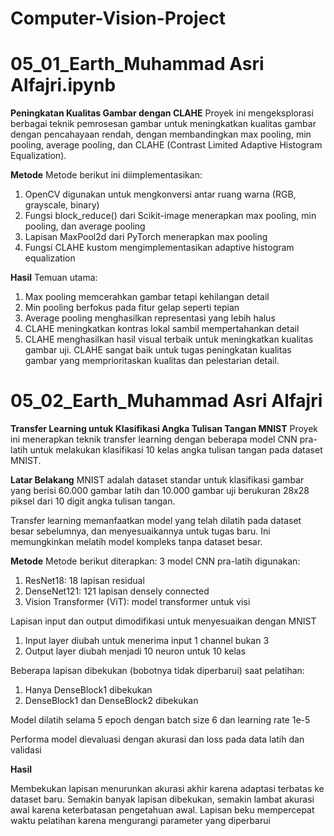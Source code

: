 # Computer-Vision-Project
# **05_01_Earth_Muhammad Asri Alfajri.ipynb**
**Peningkatan Kualitas Gambar dengan CLAHE**
Proyek ini mengeksplorasi berbagai teknik pemrosesan gambar untuk meningkatkan kualitas gambar dengan pencahayaan rendah, dengan membandingkan max pooling, min pooling, average pooling, dan CLAHE (Contrast Limited Adaptive Histogram Equalization).

**Metode**
Metode berikut ini diimplementasikan:
1. OpenCV digunakan untuk mengkonversi antar ruang warna (RGB, grayscale, binary)
2. Fungsi block_reduce() dari Scikit-image menerapkan max pooling, min pooling, dan average pooling
3. Lapisan MaxPool2d dari PyTorch menerapkan max pooling
4. Fungsi CLAHE kustom mengimplementasikan adaptive histogram equalization
   
**Hasil**
Temuan utama:
1. Max pooling memcerahkan gambar tetapi kehilangan detail
2. Min pooling berfokus pada fitur gelap seperti tepian
3. Average pooling menghasilkan representasi yang lebih halus
4. CLAHE meningkatkan kontras lokal sambil mempertahankan detail
5. CLAHE menghasilkan hasil visual terbaik untuk meningkatkan kualitas gambar uji. CLAHE sangat baik untuk tugas peningkatan kualitas gambar yang memprioritaskan kualitas dan pelestarian detail.

# **05_02_Earth_Muhammad Asri Alfajri**
**Transfer Learning untuk Klasifikasi Angka Tulisan Tangan MNIST**
Proyek ini menerapkan teknik transfer learning dengan beberapa model CNN pra-latih untuk melakukan klasifikasi 10 kelas angka tulisan tangan pada dataset MNIST.

**Latar Belakang**
MNIST adalah dataset standar untuk klasifikasi gambar yang berisi 60.000 gambar latih dan 10.000 gambar uji berukuran 28x28 piksel dari 10 digit angka tulisan tangan.

Transfer learning memanfaatkan model yang telah dilatih pada dataset besar sebelumnya, dan menyesuaikannya untuk tugas baru. Ini memungkinkan melatih model kompleks tanpa dataset besar.

**Metode**
Metode berikut diterapkan:
3 model CNN pra-latih digunakan:
1. ResNet18: 18 lapisan residual
2. DenseNet121: 121 lapisan densely connected
3. Vision Transformer (ViT): model transformer untuk visi

Lapisan input dan output dimodifikasi untuk menyesuaikan dengan MNIST
1. Input layer diubah untuk menerima input 1 channel bukan 3
2. Output layer diubah menjadi 10 neuron untuk 10 kelas
   
Beberapa lapisan dibekukan (bobotnya tidak diperbarui) saat pelatihan:
1. Hanya DenseBlock1 dibekukan
2. DenseBlock1 dan DenseBlock2 dibekukan

Model dilatih selama 5 epoch dengan batch size 6 dan learning rate 1e-5

Performa model dievaluasi dengan akurasi dan loss pada data latih dan validasi

**Hasil**

Membekukan lapisan menurunkan akurasi akhir karena adaptasi terbatas ke dataset baru. 
Semakin banyak lapisan dibekukan, semakin lambat akurasi awal karena keterbatasan pengetahuan awal. 
Lapisan beku mempercepat waktu pelatihan karena mengurangi parameter yang diperbarui
